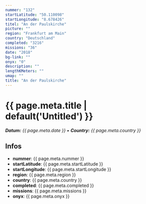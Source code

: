 ```yaml
---
nummer: "132"
startLatitude: "50.110098"
startLongitude: "8.678426"
titel: "An der Paulskirche"
picture: ""
region: "Frankfurt am Main"
country: "Deutschland"
completed: "3216"
missions: "36"
date: "2018"
bg-link: ""
onyx: "0"
description: ""
lengthKMeters: ""
umap: ""
title: "An der Paulskirche"
---
```

# {{ page.meta.title | default('Untitled') }}

_**Datum:** {{ page.meta.date }} • **Country:** {{ page.meta.country }}_

## Infos
- **nummer**: {{ page.meta.nummer }}
- **startLatitude**: {{ page.meta.startLatitude }}
- **startLongitude**: {{ page.meta.startLongitude }}
- **region**: {{ page.meta.region }}
- **country**: {{ page.meta.country }}
- **completed**: {{ page.meta.completed }}
- **missions**: {{ page.meta.missions }}
- **onyx**: {{ page.meta.onyx }}
